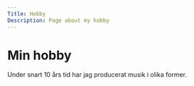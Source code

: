 ```yaml
---
Title: Hobby
Description: Page about my hobby
---
```


Min hobby
==================

Under snart 10 års tid har jag producerat musik i olika former.
